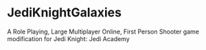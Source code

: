 JediKnightGalaxies
==================

A Role Playing, Large Multiplayer Online, First Person Shooter game modification for Jedi Knight: Jedi Academy
